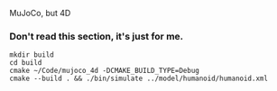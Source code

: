 MuJoCo, but 4D

### Don't read this section, it's just for me.

```
mkdir build
cd build
cmake ~/Code/mujoco_4d -DCMAKE_BUILD_TYPE=Debug
cmake --build . && ./bin/simulate ../model/humanoid/humanoid.xml 
```